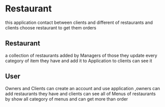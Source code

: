 # Restaurant
this application contact between clients and different of restaurants and clients choose restaurant to get them orders


## Restaurant
  a collection of restaurants added by Managers of those
  they update every category of item they have and add it to Application to clients can see it   
  
## User
Owners and Clients can create an account and use application 
,owners can add  restaurants they have
and clients can see all of Menus of restaurants
  by  show all category of menus and can get more than order    
